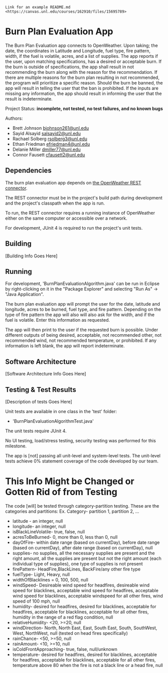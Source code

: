 	Link for an example README.md <https://canvas.unl.edu/courses/162910/files/15695789>

# Burn Plan Evaluation App

The Burn Plan Evaluation app connects to OpenWeather. Upon taking; the date, the coordinates in Latitude and Longitude, fuel type, fire pattern, width, if the fuel is volatile, acres, and a list of supplies. The app reports if the user, upon matching specifications, has a desired or acceptable burn. If the burn is outside of specifications, the app shall result in not recommending the burn along with the reason for the recommendation. If there are multiple reasons for the burn plan resulting in not recommended, the program will prioritize a specific reason. Should the burn be banned, the app will result in telling the user that the ban is prohibited. If the inputs are missing any information, the app should result in informing the user that the result is indeterminate.

Project Status: **incomplete, not tested, no test failures, and no known bugs**

Authors:
*	Brett Johnson <bjohnson261@unl.edu>
*	Sayid Alsayid <salsayid2@unl.edu>
*	Rachael Solberg <rsolberg3@unl.edu>
*	Ethan Friedman <efriedman4@unl.edu>
*	Delanie Miller <dmiller77@unl.edu>
*	Connor Fausett <cfausett2@unl.edu>

## Dependencies

The burn plan evaluation app depends on [the OpenWeather REST connector](https://git.unl.edu/soft-core/soft-160/openweather-rest-and-file-connector).

The REST connector must be in the project's build path during development and the project's classpath when the app is run.

To run, the REST connector requires a running instance of OpenWeather either
on the same computer or accessible over a network.

For development, JUnit 4 is required to run the project's unit tests.

## Building

[Building Info Goes Here]

## Running

For development, 'BurnPlanEvaluationAlgorithm.java' can be run in Eclipse by right-clicking on it in the "Package Explorer" and selecting "Run As" → "Java Application".

The burn plan evaluation app will prompt the user for the date, latitude and longitude, acres to be burned, fuel type, and fire pattern. Depending on the type of fire pattern the app will also will also ask for the width, and if the fuel is volatile. Enter this information as requested. 

The app will then print to the user if the requested burn is possible. Under different outputs of being desired, acceptable, not recommended other, not recommended wind, not recommended temperature, or prohibited. If any information is left blank, the app will report indeterminate.

## Software Architecture

[Software Architecture Info Goes Here]

## Testing & Test Results

[Description of tests Goes Here]

Unit tests are available in one class in the 'test' folder:
* 'BurnPlanEvaluationAlgorithmTest.java'

The unit tests require JUnit 4.

No UI testing, load/stress testing, security testing was performed for this milestone.

The app is [not] passing all unit-level and system-level tests. The unit-level tests
achieve 0% statement coverage of the code developed by our team.

# This Info Might be Changed or Gotten Rid of from Testing
The code [will] be tested through category-partition testing. These are the categories and partitions:
Ex. Category- partition 1, partition 2, ...
* latitude - an integer, null
* longitude- an integer, null
* isBlackLineVolatile- true, false, null
* acresToBeBurned- 0, more than 0, less than 0, null
* dayOfFire- within date range (based on currentDay), before date range (based on currentDay), after date range (based on currentDay), null
* supplies- no supplies, all the necessary supplies are present and the right amount, all the supplies are present but not the right amount (each individual type of supplies), one type of supplies is not present
* firePattern- HeadFire,BlackLines, BackFire/any other fire type
* fuelType- Light, Heavy, null
* widthOfBlacklines = 0, 100, 500, null
* windSpeed- Desireable wind speed for headfires, desireable wind speed for blacklines, acceptable wind speed for headfires, acceptable wind speed for blacklines, acceptable windspeed for all other fires, wind speed of 100 mph, null
* humidity- desired for headfires, desired for blacklines, acceptable for headfires, acceptable for blacklines, acceptable for all other fires, humidity in the range of a red flag condition, null
* relativeHumidity- <20, >=20, null
* windDirection- North, North East, East, South East, South, SouthWest, West, NorthWest, null (tested on head fires specifically)
* rainChance- <50, >=50, null
* rainAmount- <10, >=10, null
* isColdFrontApproaching- true, false, null/unknown
* temperature- desired for headfires, desired for blacklines, acceptable for headfires, acceptable for blacklines, acceptable for all other fires, temperature above 80 when the fire is not a black line or a head fire, null

